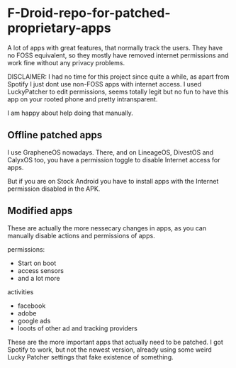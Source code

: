 # F-Droid-repo-for-patched-proprietary-apps
A lot of apps with great features, that normally track the users. They have no FOSS equivalent, so they mostly have removed internet permissions and work fine without any privacy problems.

DISCLAIMER: I had no time for this project since quite a while, as apart from Spotify I just dont use non-FOSS apps with internet access. I used LuckyPatcher to edit permissions, seems totally legit but no fun to have this app on your rooted phone and pretty intransparent.

I am happy about help doing that manually.

## Offline patched apps

I use GrapheneOS nowadays. There, and on LineageOS, DivestOS and CalyxOS too, you have a permission toggle to disable Internet access for apps.

But if you are on Stock Android you have to install apps with the Internet permission disabled in the APK.

## Modified apps

These are actually the more nessecary changes in apps, as you can manually disable actions and permissions of apps.

permissions:
- Start on boot
- access sensors
- and a lot more

activities
- facebook
- adobe
- google ads
- looots of other ad and tracking providers

These are the more important apps that actually need to be patched. I got Spotify to work, but not the newest version, already using some weird Lucky Patcher settings that fake existence of something.
